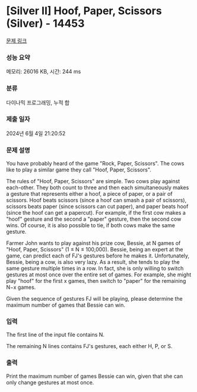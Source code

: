 # [Silver II] Hoof, Paper, Scissors (Silver) - 14453 

[문제 링크](https://www.acmicpc.net/problem/14453) 

### 성능 요약

메모리: 26016 KB, 시간: 244 ms

### 분류

다이나믹 프로그래밍, 누적 합

### 제출 일자

2024년 6월 4일 21:20:52

### 문제 설명

<p>You have probably heard of the game "Rock, Paper, Scissors". The cows like to play a similar game they call "Hoof, Paper, Scissors".</p>

<p>The rules of "Hoof, Paper, Scissors" are simple. Two cows play against each-other. They both count to three and then each simultaneously makes a gesture that represents either a hoof, a piece of paper, or a pair of scissors. Hoof beats scissors (since a hoof can smash a pair of scissors), scissors beats paper (since scissors can cut paper), and paper beats hoof (since the hoof can get a papercut). For example, if the first cow makes a "hoof" gesture and the second a "paper" gesture, then the second cow wins. Of course, it is also possible to tie, if both cows make the same gesture.</p>

<p>Farmer John wants to play against his prize cow, Bessie, at N games of "Hoof, Paper, Scissors" (1 ≤ N ≤ 100,000). Bessie, being an expert at the game, can predict each of FJ's gestures before he makes it. Unfortunately, Bessie, being a cow, is also very lazy. As a result, she tends to play the same gesture multiple times in a row. In fact, she is only willing to switch gestures at most once over the entire set of games. For example, she might play "hoof" for the first x games, then switch to "paper" for the remaining N−x games.</p>

<p>Given the sequence of gestures FJ will be playing, please determine the maximum number of games that Bessie can win.</p>

### 입력 

 <p>The first line of the input file contains N.</p>

<p>The remaining N lines contains FJ's gestures, each either H, P, or S.</p>

<p> </p>

### 출력 

 <p>Print the maximum number of games Bessie can win, given that she can only change gestures at most once.</p>

